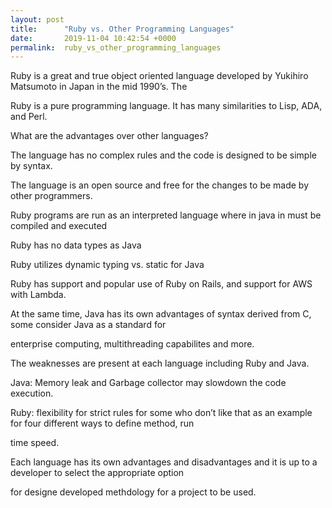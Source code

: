 ```yaml
---
layout: post
title:      "Ruby vs. Other Programming Languages"
date:       2019-11-04 10:42:54 +0000
permalink:  ruby_vs_other_programming_languages
---
```


Ruby is a great and true object oriented language developed by Yukihiro Matsumoto in Japan in the mid 1990’s. The

Ruby is a pure programming language. It has many similarities to Lisp, ADA, and Perl.

What are the advantages over other languages?

The language has no complex rules and the code is designed to be simple by syntax.

The language is an open source and free for the changes to be made by other programmers.

Ruby programs are run as an interpreted language where in java in must be compiled and executed

Ruby has no data types as Java

Ruby utilizes dynamic typing vs. static for Java

Ruby has support and popular use of Ruby on Rails, and support for AWS with Lambda.

At the same time, Java has its own advantages of syntax derived from C, some consider Java as a standard for

enterprise computing, multithreading capabilites and more.

The weaknesses are present at each language including Ruby and Java.

Java: Memory leak and Garbage collector may slowdown the code execution.

Ruby: flexibility for strict rules for some who don’t like that as an example for four different ways to define method, run

time speed.

Each language has its own advantages and disadvantages and it is up to a developer to select the appropriate option

for designe developed methdology for a project to be used.
